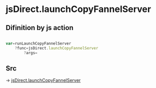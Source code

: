 # jsDirect.launchCopyFannelServer

## Difinition by js action

```js.js

var=runLaunchCopyFannelServer
	?func=jsDirect.launchCopyFannelServer
		?args=

```

## Src

-> [jsDirect.launchCopyFannelServer](https://github.com/puutaro/CommandClick/blob/master/app/src/main/java/com/puutaro/commandclick/fragment_lib/terminal_fragment/js_interface/JsDirect.kt#L20)


